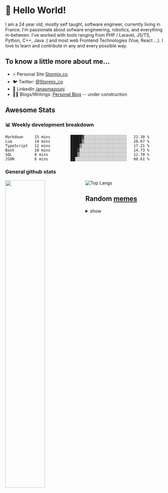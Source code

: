 # 👋 Hello World!

I am a 24 year old, mostly self taught, software engineer, currently living in France. I'm passionate about sofware engineering, robotics, and everything in-between. I've worked with tools ranging from PHP / Laravel, JS/TS, Python, C++, Java :( and most web Frontend Technologies (Vue, React ...). I love to learn and contribute in any and every possible way.

## To know a little more about me...

- ⚡ Personal Site [Stormix.co](http://stormix.co/)
- 🐦 Twitter: [@Stormix_co](https://twitter.com/stormix_co)
- 👥 LinkedIn [/anasmazouni](https://linkedin.com/in/anasmazouni)
- 👨‍💻 Blogs/Writings: [Personal Blog](https://blog.anasmazouni.dev/) -- under construction

## Awesome Stats

### :bar_chart: Weekly development breakdown

<!--START_SECTION:waka-->

```text
Markdown     15 mins         █████▓░░░░░░░░░░░░░░░░░░░   22.38 %
Lua          14 mins         █████▒░░░░░░░░░░░░░░░░░░░   20.67 %
TypeScript   12 mins         ████▒░░░░░░░░░░░░░░░░░░░░   17.21 %
Bash         10 mins         ███▓░░░░░░░░░░░░░░░░░░░░░   14.73 %
SQL          8 mins          ███▒░░░░░░░░░░░░░░░░░░░░░   12.70 %
JSON         6 mins          ██░░░░░░░░░░░░░░░░░░░░░░░   08.61 %
```

<!--END_SECTION:waka-->


### General github stats

[<img align="left" width="50%" src="https://github-readme-stats.vercel.app/api?username=stormix&count_private=true&show_icons=true&theme=radical" />](https://github-readme-stats.vercel.app/api?username=stormix&count_private=true&show_icons=true&theme=radical)
![Top Langs](https://github-readme-stats.vercel.app/api/top-langs/?username=stormix&hide=TeX&layout=compact&theme=radical)


## Random [memes](https://github.com/Stormix/memes/)
<details>
<summary> show
</summary>
  
  ![meme](https://memes.stormix.co/send/memes)
</details>


